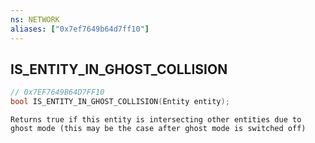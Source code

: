 ```yaml
---
ns: NETWORK
aliases: ["0x7ef7649b64d7ff10"]
---
```

## IS_ENTITY_IN_GHOST_COLLISION

```c
// 0x7EF7649B64D7FF10
bool IS_ENTITY_IN_GHOST_COLLISION(Entity entity);
```

```
Returns true if this entity is intersecting other entities due to ghost mode (this may be the case after ghost mode is switched off)
```
